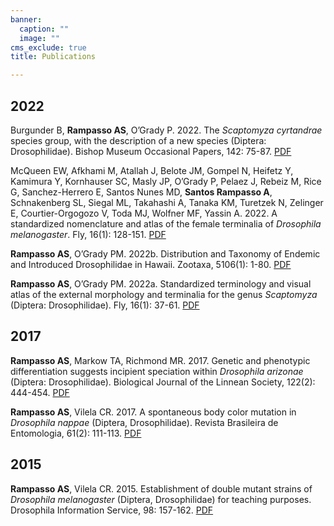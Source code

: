 ```yaml
---
banner:
  caption: ""
  image: ""
cms_exclude: true
title: Publications

---
```


## 2022

Burgunder B, **Rampasso AS**, O’Grady P. 2022. The _Scaptomyza cyrtandrae_ species group, with the description of a new species (Diptera: Drosophilidae). Bishop Museum Occasional Papers, 142: 75-87. 
[PDF](http://hbs.bishopmuseum.org/pubs-online/pdf/op142p75-87.pdf)

McQueen EW, Afkhami M, Atallah J, Belote JM, Gompel N, Heifetz Y, Kamimura Y, Kornhauser SC, Masly JP, O’Grady P, Pelaez J, Rebeiz M, Rice G, Sanchez-Herrero E, Santos Nunes MD, **Santos Rampasso A**, Schnakenberg SL, Siegal ML, Takahashi A, Tanaka KM, Turetzek N, Zelinger E, Courtier-Orgogozo V, Toda MJ, Wolfner MF, Yassin A. 2022. A standardized nomenclature and atlas of the female terminalia of _Drosophila melanogaster_. Fly, 16(1): 128-151.
[PDF](https://www.tandfonline.com/doi/full/10.1080/19336934.2022.2058309)

**Rampasso AS**, O’Grady PM. 2022b. Distribution and Taxonomy of Endemic and Introduced Drosophilidae in Hawaii. Zootaxa, 5106(1): 1-80.
[PDF](https://mapress.com/zt/article/view/zootaxa.5106.1.1)

**Rampasso AS**, O’Grady PM. 2022a. Standardized terminology and visual atlas of the external morphology and terminalia for the genus _Scaptomyza_ (Diptera: Drosophilidae). Fly, 16(1): 37-61.
[PDF](https://www.tandfonline.com/doi/full/10.1080/19336934.2021.1969220)

## 2017

**Rampasso AS**, Markow TA, Richmond MR. 2017. Genetic and phenotypic differentiation suggests incipient speciation within _Drosophila arizonae_ (Diptera: Drosophilidae). Biological Journal of the Linnean Society, 122(2): 444-454.
[PDF](https://academic.oup.com/biolinnean/article/122/2/444/4055643)

**Rampasso AS**, Vilela CR. 2017. A spontaneous body color mutation in _Drosophila nappae_ (Diptera, Drosophilidae). Revista Brasileira de Entomologia, 61(2): 111-113.
[PDF](https://www.sciencedirect.com/science/article/pii/S0085562616302138?via%3Dihub)

## 2015

**Rampasso AS**, Vilela CR. 2015. Establishment of double mutant strains of _Drosophila melanogaster_ (Diptera, Drosophilidae) for teaching purposes. Drosophila Information Service, 98: 157-162.
[PDF](https://www.ou.edu/journals/dis/DIS98/Teaching/Rampasso%20&%20Vilela.pdf)

